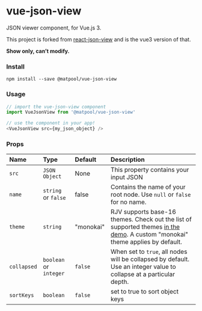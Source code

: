# vue-json-view
JSON viewer component, for Vue.js 3.

This project is forked from [react-json-view](https://github.com/mac-s-g/react-json-view) and is the vue3 version of that.

**Show only, can’t modify.**


### Install

`npm install --save @matpool/vue-json-view`


### Usage
```js
// import the vue-json-view component
import VueJsonView from '@matpool/vue-json-view'

// use the component in your app!
<VueJsonView src={my_json_object} />
```

### Props
Name|Type|Default|Description
|:---|:---|:---|:---
`src`|`JSON Object`|None|This property contains your input JSON
`name`|`string` or `false`|false|Contains the name of your root node.  Use `null` or `false` for no name.
`theme`|`string`|"monokai"|RJV supports base-16 themes.  Check out the list of supported themes [in the demo](https://mac-s-g.github.io/react-json-view/demo/dist/). A custom "monokai" theme applies by default.
`collapsed`|`boolean` or `integer`|`false`|When set to `true`, all nodes will be collapsed by default.  Use an integer value to collapse at a particular depth.
`sortKeys`|`boolean`|`false`|set to true to sort object keys